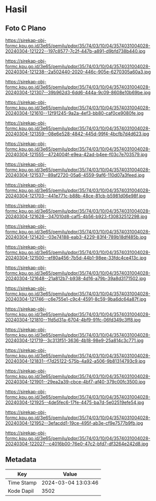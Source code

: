 # Hasil

## Foto C Plano

https://sirekap-obj-formc.kpu.go.id/3e65/pemilu/pdpr/35/74/03/10/04/3574031004028-20240304-121222--197c8577-7c2f-447b-a891-d9bfd738b440.jpg

https://sirekap-obj-formc.kpu.go.id/3e65/pemilu/pdpr/35/74/03/10/04/3574031004028-20240304-121238--2a502440-2020-446c-905e-6270305a60a3.jpg

https://sirekap-obj-formc.kpu.go.id/3e65/pemilu/pdpr/35/74/03/10/04/3574031004028-20240304-121307--39b962d3-6dd6-444a-9c09-8608e10b69be.jpg

https://sirekap-obj-formc.kpu.go.id/3e65/pemilu/pdpr/35/74/03/10/04/3574031004028-20240304-121610--12f91245-9a2a-4ef3-bb80-caf0ce9080fe.jpg

https://sirekap-obj-formc.kpu.go.id/3e65/pemilu/pdpr/35/74/03/10/04/3574031004028-20240304-121359--08e6e528-4842-445d-99f4-4bcfb7d4d623.jpg

https://sirekap-obj-formc.kpu.go.id/3e65/pemilu/pdpr/35/74/03/10/04/3574031004028-20240304-121555--4724004f-e9ea-42ad-b4ee-f03c7e703579.jpg

https://sirekap-obj-formc.kpu.go.id/3e65/pemilu/pdpr/35/74/03/10/04/3574031004028-20240304-121537--89af2720-05a6-4559-9af6-110d07a3feed.jpg

https://sirekap-obj-formc.kpu.go.id/3e65/pemilu/pdpr/35/74/03/10/04/3574031004028-20240304-121703--441e771c-b88b-48ce-81cb-b5981d06e98f.jpg

https://sirekap-obj-formc.kpu.go.id/3e65/pemilu/pdpr/35/74/03/10/04/3574031004028-20240304-121628--347010d8-caf5-4b56-b923-f30832512298.jpg

https://sirekap-obj-formc.kpu.go.id/3e65/pemilu/pdpr/35/74/03/10/04/3574031004028-20240304-121420--03e74188-eab3-4229-83f4-789b18df485b.jpg

https://sirekap-obj-formc.kpu.go.id/3e65/pemilu/pdpr/35/74/03/10/04/3574031004028-20240304-121500--ef80a456-7b5d-44b1-98ee-33fdc4ce413c.jpg

https://sirekap-obj-formc.kpu.go.id/3e65/pemilu/pdpr/35/74/03/10/04/3574031004028-20240304-121648--21a812b7-b938-4d16-a79b-39a8d3171502.jpg

https://sirekap-obj-formc.kpu.go.id/3e65/pemilu/pdpr/35/74/03/10/04/3574031004028-20240304-121746--c6e755e1-c9c4-4591-8c59-9ba6dc64a87f.jpg

https://sirekap-obj-formc.kpu.go.id/3e65/pemilu/pdpr/35/74/03/10/04/3574031004028-20240304-121810--1fd5d31a-6704-4bf9-91fc-06fd349c3ff8.jpg

https://sirekap-obj-formc.kpu.go.id/3e65/pemilu/pdpr/35/74/03/10/04/3574031004028-20240304-121719--3c313f51-3636-4b18-98e9-25a814c3c771.jpg

https://sirekap-obj-formc.kpu.go.id/3e65/pemilu/pdpr/35/74/03/10/04/3574031004028-20240304-121831--f7d25122-575b-4a92-a506-9b81314793c9.jpg

https://sirekap-obj-formc.kpu.go.id/3e65/pemilu/pdpr/35/74/03/10/04/3574031004028-20240304-121901--29ea2a39-cbce-4bf7-af40-379c00fc3500.jpg

https://sirekap-obj-formc.kpu.go.id/3e65/pemilu/pdpr/35/74/03/10/04/3574031004028-20240304-121925--4de5fec6-17fe-4475-ba7d-5e02519efe54.jpg

https://sirekap-obj-formc.kpu.go.id/3e65/pemilu/pdpr/35/74/03/10/04/3574031004028-20240304-121952--3efacdd1-19ce-495f-ab3e-cf9e7577b9fb.jpg

https://sirekap-obj-formc.kpu.go.id/3e65/pemilu/pdpr/35/74/03/10/04/3574031004028-20240304-122027--c4016b00-76e0-47c2-bfd7-df3264e242d8.jpg


## Metadata

| Key        | Value               |
| ---------- | ------------------- |
| Time Stamp | 2024-03-04 13:03:46 |
| Kode Dapil | 3502                |



